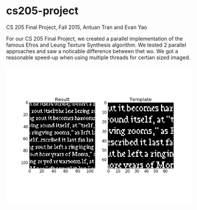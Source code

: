# cs205-project
CS 205 Final Project, Fall 2015, Antuan Tran and Evan Yao

For our CS 205 Final Project, we created a parallel implementation of the famous Efros and Leung Texture Synthesis algorithm. We tested 2 parallel approaches and saw a noticable difference between thet wo. We got a reasonable speed-up when using multiple threads for certian sized imaged. 

![alt tag](https://github.com/evanyao27/cs205-project/blob/master/images/text_synthesized.png)
